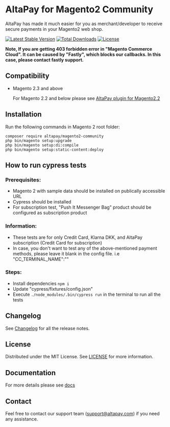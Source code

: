 # AltaPay for Magento2 Community

AltaPay has made it much easier for you as merchant/developer to receive secure payments in your Magento2 web shop.

[![Latest Stable Version](http://poser.pugx.org/altapay/magento2-community/v)](https://packagist.org/packages/altapay/magento2-community)
[![Total Downloads](http://poser.pugx.org/altapay/magento2-community/downloads)](https://packagist.org/packages/altapay/magento2-community)
[![License](http://poser.pugx.org/altapay/magento2-community/license)](https://packagist.org/packages/altapay/magento2-community)

**Note, If you are getting 403 forbidden error in "Magento Commerce Cloud". It can be caused by "Fastly", which blocks our callbacks. In this case, please contact fastly support.**

## Compatibility
- Magento 2.3 and above

    For Magento 2.2 and below please see [AltaPay plugin for Magento2.2](https://github.com/AltaPay/plugin-magento2)

## Installation
Run the following commands in Magento 2 root folder:

    composer require altapay/magento2-community
    php bin/magento setup:upgrade
    php bin/magento setup:di:compile
    php bin/magento setup:static-content:deploy


## How to run cypress tests

### Prerequisites:

* Magento 2 with sample data should be installed on publically accessible URL
* Cypress should be installed
* For subscription test, "Push It Messenger Bag" product should be configured as subscription product

### Information: 

* These tests are for only Credit Card, Klarna DKK, and AltaPay subscription (Credit Card for subscription)
* In case, you don't want to test any of the above-mentioned payment methods, please leave it blank in the config file. i.e "CC_TERMINAL_NAME":""

### Steps:

* Install dependencies `npm i`
* Update "cypress/fixtures/config.json" 
* Execute `./node_modules/.bin/cypress run` in the terminal to run all the tests

## Changelog

See [Changelog](CHANGELOG.md) for all the release notes.

## License

Distributed under the MIT License. See [LICENSE](LICENSE) for more information.

## Documentation

For more details please see [docs](https://github.com/AltaPay/plugin-magento2-community/wiki)

## Contact
Feel free to contact our support team (support@altapay.com) if you need any assistance.
